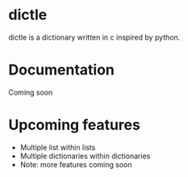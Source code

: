 # dictle
dictle is a dictionary written in c inspired by python.

# Documentation
Coming soon

# Upcoming features
* Multiple list within lists
* Multiple dictionaries within dictionaries
* Note: more features coming soon
